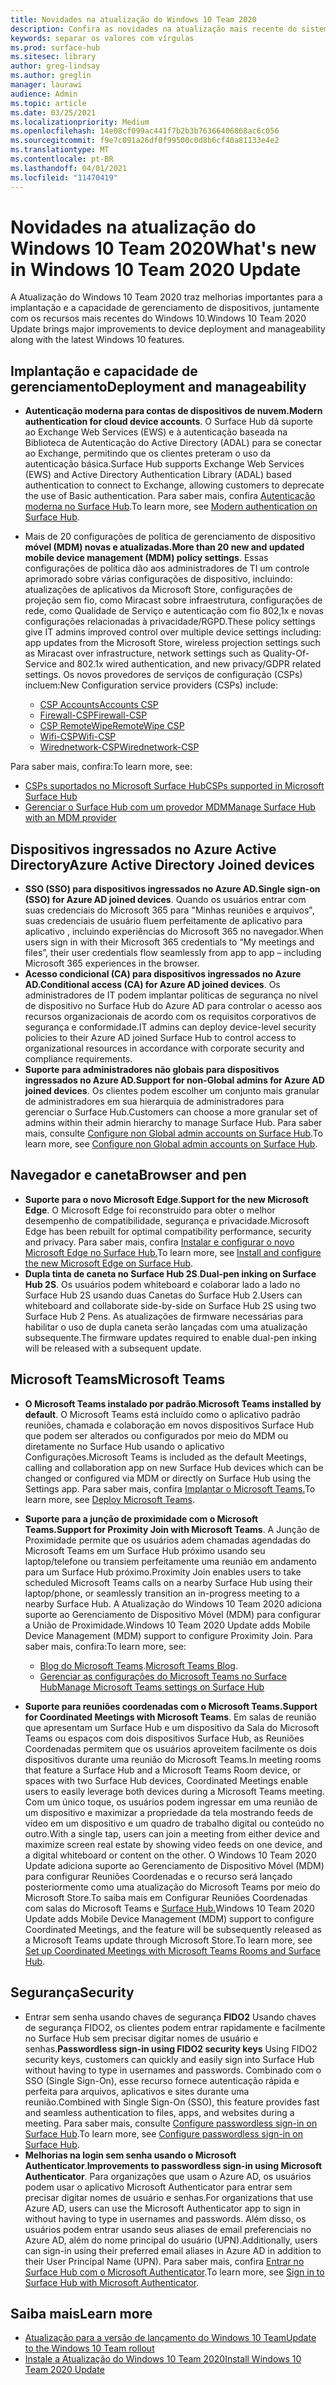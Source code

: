 ```yaml
---
title: Novidades na atualização do Windows 10 Team 2020
description: Confira as novidades na atualização mais recente do sistema operacional Surface Hub, Windows 10 Team 2020 Update.
keywords: separar os valores com vírgulas
ms.prod: surface-hub
ms.sitesec: library
author: greg-lindsay
ms.author: greglin
manager: laurawi
audience: Admin
ms.topic: article
ms.date: 03/25/2021
ms.localizationpriority: Medium
ms.openlocfilehash: 14e08cf099ac441f7b2b3b76366406868ac6c056
ms.sourcegitcommit: f9e7c091a26df0f99500c0d8b6cf40a81133e4e2
ms.translationtype: MT
ms.contentlocale: pt-BR
ms.lasthandoff: 04/01/2021
ms.locfileid: "11470419"
---
```

# <a name="whats-new-in-windows-10-team-2020-update"></a><span data-ttu-id="4a453-104">Novidades na atualização do Windows 10 Team 2020</span><span class="sxs-lookup"><span data-stu-id="4a453-104">What's new in Windows 10 Team 2020 Update</span></span>

<span data-ttu-id="4a453-105">A Atualização do Windows 10 Team 2020 traz melhorias importantes para a implantação e a capacidade de gerenciamento de dispositivos, juntamente com os recursos mais recentes do Windows 10.</span><span class="sxs-lookup"><span data-stu-id="4a453-105">Windows 10 Team 2020 Update brings major improvements to device deployment and manageability along with the latest Windows 10 features.</span></span>

##  <a name="deployment-and-manageability"></a><span data-ttu-id="4a453-106">Implantação e capacidade de gerenciamento</span><span class="sxs-lookup"><span data-stu-id="4a453-106">Deployment and manageability</span></span>

- <span data-ttu-id="4a453-107">**Autenticação moderna para contas de dispositivos de nuvem.**</span><span class="sxs-lookup"><span data-stu-id="4a453-107">**Modern authentication for cloud device accounts**.</span></span> <span data-ttu-id="4a453-108">O Surface Hub dá suporte ao Exchange Web Services (EWS) e à autenticação baseada na Biblioteca de Autenticação do Active Directory (ADAL) para se conectar ao Exchange, permitindo que os clientes preteram o uso da autenticação básica.</span><span class="sxs-lookup"><span data-stu-id="4a453-108">Surface Hub supports Exchange Web Services (EWS) and Active Directory Authentication Library (ADAL) based authentication to connect to Exchange, allowing customers to deprecate the use of Basic authentication.</span></span> <span data-ttu-id="4a453-109">Para saber mais, confira [Autenticação moderna no Surface Hub](https://docs.microsoft.com/surface-hub/surface-hub-modern-auth).</span><span class="sxs-lookup"><span data-stu-id="4a453-109">To learn more, see [Modern authentication on Surface Hub](https://docs.microsoft.com/surface-hub/surface-hub-modern-auth).</span></span>
- <span data-ttu-id="4a453-110">Mais de 20 configurações de política de gerenciamento de dispositivo **móvel (MDM) novas e atualizadas.**</span><span class="sxs-lookup"><span data-stu-id="4a453-110">**More than 20 new and updated mobile device management (MDM) policy settings**.</span></span>  <span data-ttu-id="4a453-111">Essas configurações de política dão aos administradores de TI um controle aprimorado sobre várias configurações de dispositivo, incluindo: atualizações de aplicativos da Microsoft Store, configurações de projeção sem fio, como Miracast sobre infraestrutura, configurações de rede, como Qualidade de Serviço e autenticação com fio 802,1x e novas configurações relacionadas à privacidade/RGPD.</span><span class="sxs-lookup"><span data-stu-id="4a453-111">These policy settings give IT admins improved control over multiple device settings including: app updates from the Microsoft Store, wireless projection settings such as Miracast over infrastructure, network settings such as Quality-Of-Service and 802.1x wired authentication, and new privacy/GDPR related settings.</span></span> <span data-ttu-id="4a453-112">Os novos provedores de serviços de configuração (CSPs) incluem:</span><span class="sxs-lookup"><span data-stu-id="4a453-112">New Configuration service providers (CSPs) include:</span></span> 

  - [<span data-ttu-id="4a453-113">CSP Accounts</span><span class="sxs-lookup"><span data-stu-id="4a453-113">Accounts CSP</span></span>](https://docs.microsoft.com/windows/client-management/mdm/accounts-csp) 
  - [<span data-ttu-id="4a453-114">Firewall-CSP</span><span class="sxs-lookup"><span data-stu-id="4a453-114">Firewall-CSP</span></span>](https://docs.microsoft.com/windows/client-management/mdm/firewall-csp) 
  - [<span data-ttu-id="4a453-115">CSP RemoteWipe</span><span class="sxs-lookup"><span data-stu-id="4a453-115">RemoteWipe CSP</span></span>](https://docs.microsoft.com/windows/client-management/mdm/remotewipe-csp) 
  - [<span data-ttu-id="4a453-116">Wifi-CSP</span><span class="sxs-lookup"><span data-stu-id="4a453-116">Wifi-CSP</span></span>](https://docs.microsoft.com/windows/client-management/mdm/wifi-csp) 
  - [<span data-ttu-id="4a453-117">Wirednetwork-CSP</span><span class="sxs-lookup"><span data-stu-id="4a453-117">Wirednetwork-CSP</span></span>](https://docs.microsoft.com/windows/client-management/mdm/wirednetwork-csp) 

<span data-ttu-id="4a453-118">Para saber mais, confira:</span><span class="sxs-lookup"><span data-stu-id="4a453-118">To learn more, see:</span></span> 
- [<span data-ttu-id="4a453-119">CSPs suportados no Microsoft Surface Hub</span><span class="sxs-lookup"><span data-stu-id="4a453-119">CSPs supported in Microsoft Surface Hub</span></span>](https://docs.microsoft.com/windows/client-management/mdm/configuration-service-provider-reference#surfacehubcspsupport)
- [<span data-ttu-id="4a453-120">Gerenciar o Surface Hub com um provedor MDM</span><span class="sxs-lookup"><span data-stu-id="4a453-120">Manage Surface Hub with an MDM provider</span></span>](manage-settings-with-mdm-for-surface-hub.md)


##  <a name="azure-active-directory-joined-devices"></a><span data-ttu-id="4a453-121">Dispositivos ingressados no Azure Active Directory</span><span class="sxs-lookup"><span data-stu-id="4a453-121">Azure Active Directory Joined devices</span></span>

- <span data-ttu-id="4a453-122">**SSO (SSO) para dispositivos ingressados no Azure AD.**</span><span class="sxs-lookup"><span data-stu-id="4a453-122">**Single sign-on (SSO) for Azure AD joined devices**.</span></span> <span data-ttu-id="4a453-123">Quando os usuários entrar com suas credenciais do Microsoft 365 para "Minhas reuniões e arquivos", suas credenciais de usuário fluem perfeitamente de aplicativo para aplicativo , incluindo experiências do Microsoft 365 no navegador.</span><span class="sxs-lookup"><span data-stu-id="4a453-123">When users sign in with their Microsoft 365 credentials to “My meetings and files”, their user credentials flow seamlessly from app to app – including Microsoft 365 experiences in the browser.</span></span>
- <span data-ttu-id="4a453-124">**Acesso condicional (CA) para dispositivos ingressados no Azure AD.**</span><span class="sxs-lookup"><span data-stu-id="4a453-124">**Conditional access (CA) for Azure AD joined devices**.</span></span>       <span data-ttu-id="4a453-125">Os administradores de IT podem implantar políticas de segurança no nível de dispositivo no Surface Hub do Azure AD para controlar o acesso aos recursos organizacionais de acordo com os requisitos corporativos de segurança e conformidade.</span><span class="sxs-lookup"><span data-stu-id="4a453-125">IT admins can deploy device-level security policies to their Azure AD joined Surface Hub to control access to organizational resources in accordance with corporate security and compliance requirements.</span></span>
- <span data-ttu-id="4a453-126">**Suporte para administradores não globais para dispositivos ingressados no Azure AD.**</span><span class="sxs-lookup"><span data-stu-id="4a453-126">**Support for non-Global admins for Azure AD joined devices**.</span></span> <span data-ttu-id="4a453-127">Os clientes podem escolher um conjunto mais granular de administradores em sua hierarquia de administradores para gerenciar o Surface Hub.</span><span class="sxs-lookup"><span data-stu-id="4a453-127">Customers can choose a more granular set of admins within their admin hierarchy to manage Surface Hub.</span></span> <span data-ttu-id="4a453-128">Para saber mais, consulte [Configure non Global admin accounts on Surface Hub](surface-hub-2s-nonglobal-admin.md).</span><span class="sxs-lookup"><span data-stu-id="4a453-128">To learn more, see [Configure non Global admin accounts on Surface Hub](surface-hub-2s-nonglobal-admin.md).</span></span>


## <a name="browser-and-pen"></a><span data-ttu-id="4a453-129">Navegador e caneta</span><span class="sxs-lookup"><span data-stu-id="4a453-129">Browser and pen</span></span>

- <span data-ttu-id="4a453-130">**Suporte para o novo Microsoft Edge**.</span><span class="sxs-lookup"><span data-stu-id="4a453-130">**Support for the new Microsoft Edge**.</span></span> <span data-ttu-id="4a453-131">O Microsoft Edge foi reconstruído para obter o melhor desempenho de compatibilidade, segurança e privacidade.</span><span class="sxs-lookup"><span data-stu-id="4a453-131">Microsoft Edge has been rebuilt for optimal compatibility performance, security and privacy.</span></span> <span data-ttu-id="4a453-132">Para saber mais, confira [Instalar e configurar o novo Microsoft Edge no Surface Hub.](https://docs.microsoft.com/surface-hub/surface-hub-install-chromium-edge)</span><span class="sxs-lookup"><span data-stu-id="4a453-132">To learn more, see [Install and configure the new Microsoft Edge on Surface Hub](https://docs.microsoft.com/surface-hub/surface-hub-install-chromium-edge).</span></span>
- <span data-ttu-id="4a453-133">**Dupla tinta de caneta no Surface Hub 2S**.</span><span class="sxs-lookup"><span data-stu-id="4a453-133">**Dual-pen inking on Surface Hub 2S**.</span></span>   <span data-ttu-id="4a453-134">Os usuários podem whiteboard e colaborar lado a lado no Surface Hub 2S usando duas Canetas do Surface Hub 2.</span><span class="sxs-lookup"><span data-stu-id="4a453-134">Users can whiteboard and collaborate side-by-side on Surface Hub 2S using two Surface Hub 2 Pens.</span></span> <span data-ttu-id="4a453-135">As atualizações de firmware necessárias para habilitar o uso de dupla caneta serão lançadas com uma atualização subsequente.</span><span class="sxs-lookup"><span data-stu-id="4a453-135">The firmware updates required to enable dual-pen inking will be released with a subsequent update.</span></span>

## <a name="microsoft-teams"></a><span data-ttu-id="4a453-136">Microsoft Teams</span><span class="sxs-lookup"><span data-stu-id="4a453-136">Microsoft Teams</span></span>  

- <span data-ttu-id="4a453-137">**O Microsoft Teams instalado por padrão**.</span><span class="sxs-lookup"><span data-stu-id="4a453-137">**Microsoft Teams installed by default**.</span></span>        <span data-ttu-id="4a453-138">O Microsoft Teams está incluído como o aplicativo padrão reuniões, chamada e colaboração em novos dispositivos Surface Hub que podem ser alterados ou configurados por meio do MDM ou diretamente no Surface Hub usando o aplicativo Configurações.</span><span class="sxs-lookup"><span data-stu-id="4a453-138">Microsoft Teams is included as the default Meetings, calling and collaboration app on new Surface Hub devices which can be changed or configured via MDM or directly on Surface Hub using the Settings app.</span></span> <span data-ttu-id="4a453-139">Para saber mais, confira [Implantar o Microsoft Teams.](https://docs.microsoft.com/MicrosoftTeams/teams-surface-hub)</span><span class="sxs-lookup"><span data-stu-id="4a453-139">To learn more, see [Deploy Microsoft Teams](https://docs.microsoft.com/MicrosoftTeams/teams-surface-hub).</span></span>
- <span data-ttu-id="4a453-140">**Suporte para a junção de proximidade com o Microsoft Teams.**</span><span class="sxs-lookup"><span data-stu-id="4a453-140">**Support for Proximity Join with Microsoft Teams**.</span></span>  <span data-ttu-id="4a453-141">A Junção de Proximidade permite que os usuários adem chamadas agendadas do Microsoft Teams em um Surface Hub próximo usando seu laptop/telefone ou transiem perfeitamente uma reunião em andamento para um Surface Hub próximo.</span><span class="sxs-lookup"><span data-stu-id="4a453-141">Proximity Join enables users to take scheduled Microsoft Teams calls on a nearby Surface Hub using their laptop/phone, or seamlessly transition an in-progress meeting to a nearby Surface Hub.</span></span> <span data-ttu-id="4a453-142">A Atualização do Windows 10 Team 2020 adiciona suporte ao Gerenciamento de Dispositivo Móvel (MDM) para configurar a União de Proximidade.</span><span class="sxs-lookup"><span data-stu-id="4a453-142">Windows 10 Team 2020 Update adds Mobile Device Management (MDM) support to configure Proximity Join.</span></span> <span data-ttu-id="4a453-143">Para saber mais, confira:</span><span class="sxs-lookup"><span data-stu-id="4a453-143">To learn more, see:</span></span> 

  - <span data-ttu-id="4a453-144">[Blog do Microsoft Teams](https://techcommunity.microsoft.com/t5/microsoft-teams-blog/microsoft-teams-devices-for-shared-spaces-july-and-august-update/ba-p/1604833).</span><span class="sxs-lookup"><span data-stu-id="4a453-144">[Microsoft Teams Blog](https://techcommunity.microsoft.com/t5/microsoft-teams-blog/microsoft-teams-devices-for-shared-spaces-july-and-august-update/ba-p/1604833).</span></span> 
  - [<span data-ttu-id="4a453-145">Gerenciar as configurações do Microsoft Teams no Surface Hub</span><span class="sxs-lookup"><span data-stu-id="4a453-145">Manage Microsoft Teams settings on Surface Hub</span></span>](https://docs.microsoft.com/microsoftteams/rooms/surface-hub-manage-config)

- <span data-ttu-id="4a453-146">**Suporte para reuniões coordenadas com o Microsoft Teams.**</span><span class="sxs-lookup"><span data-stu-id="4a453-146">**Support for Coordinated Meetings with Microsoft Teams**.</span></span> <span data-ttu-id="4a453-147">Em salas de reunião que apresentam um Surface Hub e um dispositivo da Sala do Microsoft Teams ou espaços com dois dispositivos Surface Hub, as Reuniões Coordenadas permitem que os usuários aproveitem facilmente os dois dispositivos durante uma reunião do Microsoft Teams.</span><span class="sxs-lookup"><span data-stu-id="4a453-147">In meeting rooms that feature a Surface Hub and a Microsoft Teams Room device, or spaces with two Surface Hub devices, Coordinated Meetings enable users to easily leverage both devices during a Microsoft Teams meeting.</span></span> <span data-ttu-id="4a453-148">Com um único toque, os usuários podem ingressar em uma reunião de um dispositivo e maximizar a propriedade da tela mostrando feeds de vídeo em um dispositivo e um quadro de trabalho digital ou conteúdo no outro.</span><span class="sxs-lookup"><span data-stu-id="4a453-148">With a single tap, users can join a meeting from either device and maximize screen real estate by showing video feeds on one device, and a digital whiteboard or content on the other.</span></span> <span data-ttu-id="4a453-149">O Windows 10 Team 2020 Update adiciona suporte ao Gerenciamento de Dispositivo Móvel (MDM) para configurar Reuniões Coordenadas e o recurso será lançado posteriormente como uma atualização do Microsoft Teams por meio do Microsoft Store.To saiba mais em Configurar Reuniões Coordenadas com salas do Microsoft Teams e [Surface Hub.](https://docs.microsoft.com/microsoftteams/rooms/coordinated-meetings)</span><span class="sxs-lookup"><span data-stu-id="4a453-149">Windows 10 Team 2020 Update adds Mobile Device Management (MDM) support to configure Coordinated Meetings, and the feature will be subsequently released as a Microsoft Teams update through Microsoft Store.To learn more, see [Set up Coordinated Meetings with Microsoft Teams Rooms and Surface Hub](https://docs.microsoft.com/microsoftteams/rooms/coordinated-meetings).</span></span>

## <a name="security"></a><span data-ttu-id="4a453-150">Segurança</span><span class="sxs-lookup"><span data-stu-id="4a453-150">Security</span></span>

- <span data-ttu-id="4a453-151">Entrar sem senha usando chaves de segurança **FIDO2**     Usando chaves de segurança FIDO2, os clientes podem entrar rapidamente e facilmente no Surface Hub sem precisar digitar nomes de usuário e senhas.</span><span class="sxs-lookup"><span data-stu-id="4a453-151">**Passwordless sign-in using FIDO2 security keys**     Using FIDO2 security keys, customers can quickly and easily sign into Surface Hub without having to type in usernames and passwords.</span></span> <span data-ttu-id="4a453-152">Combinado com o SSO (Single Sign-On), esse recurso fornece autenticação rápida e perfeita para arquivos, aplicativos e sites durante uma reunião.</span><span class="sxs-lookup"><span data-stu-id="4a453-152">Combined with Single Sign-On (SSO), this feature provides fast and seamless authentication to files, apps, and websites during a meeting.</span></span> <span data-ttu-id="4a453-153">Para saber mais, consulte [Configure passwordless sign-in on Surface Hub](https://docs.microsoft.com/surface-hub/surface-hub-2s-phone-authenticate).</span><span class="sxs-lookup"><span data-stu-id="4a453-153">To learn more, see [Configure passwordless sign-in on Surface Hub](https://docs.microsoft.com/surface-hub/surface-hub-2s-phone-authenticate).</span></span>
- <span data-ttu-id="4a453-154">**Melhorias na login sem senha usando o Microsoft Authenticator**.</span><span class="sxs-lookup"><span data-stu-id="4a453-154">**Improvements to passwordless sign-in using Microsoft Authenticator**.</span></span>  <span data-ttu-id="4a453-155">Para organizações que usam o Azure AD, os usuários podem usar o aplicativo Microsoft Authenticator para entrar sem precisar digitar nomes de usuário e senhas.</span><span class="sxs-lookup"><span data-stu-id="4a453-155">For organizations that use Azure AD, users can use the Microsoft Authenticator app to sign in without having to type in usernames and passwords.</span></span> <span data-ttu-id="4a453-156">Além disso, os usuários podem entrar usando seus aliases de email preferenciais no Azure AD, além do nome principal do usuário (UPN).</span><span class="sxs-lookup"><span data-stu-id="4a453-156">Additionally, users can sign-in using their preferred email aliases in Azure AD in addition to their User Principal Name (UPN).</span></span> <span data-ttu-id="4a453-157">Para saber mais, confira [Entrar no Surface Hub com o Microsoft Authenticator](https://docs.microsoft.com/surface-hub/surface-hub-authenticator-app).</span><span class="sxs-lookup"><span data-stu-id="4a453-157">To learn more, see [Sign in to Surface Hub with Microsoft Authenticator](https://docs.microsoft.com/surface-hub/surface-hub-authenticator-app).</span></span>


## <a name="learn-more"></a><span data-ttu-id="4a453-158">Saiba mais</span><span class="sxs-lookup"><span data-stu-id="4a453-158">Learn more</span></span>

- [<span data-ttu-id="4a453-159">Atualização para a versão de lançamento do Windows 10 Team</span><span class="sxs-lookup"><span data-stu-id="4a453-159">Update to the Windows 10 Team rollout</span></span>](https://techcommunity.microsoft.com/t5/surface-it-pro-blog/update-to-the-windows-10-team-rollout/ba-p/1669655)
- [<span data-ttu-id="4a453-160">Instale a Atualização do Windows 10 Team 2020</span><span class="sxs-lookup"><span data-stu-id="4a453-160">Install Windows 10 Team 2020 Update</span></span>](surface-hub-2020-update.md)  
 